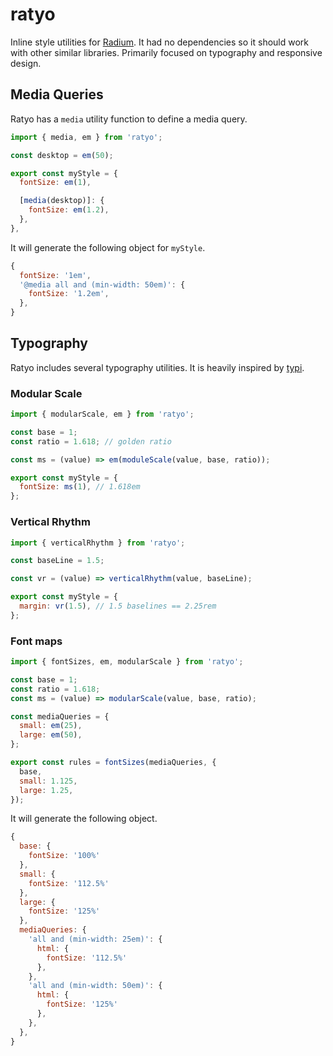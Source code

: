 # ratyo

Inline style utilities for [Radium](https://github.com/FormidableLabs/radium). It had no dependencies so it should work with other similar libraries. Primarily focused on typography and responsive design.

## Media Queries

Ratyo has a `media` utility function to define a media query.

```js
import { media, em } from 'ratyo';

const desktop = em(50);

export const myStyle = {
  fontSize: em(1),

  [media(desktop)]: {
    fontSize: em(1.2),
  },
},
```

It will generate the following object for `myStyle`.

```js
{
  fontSize: '1em',
  '@media all and (min-width: 50em)': {
    fontSize: '1.2em',
  },
}
```

## Typography

Ratyo includes several typography utilities. It is heavily inspired by [typi](https://github.com/zellwk/typi).

### Modular Scale

```js
import { modularScale, em } from 'ratyo';

const base = 1;
const ratio = 1.618; // golden ratio

const ms = (value) => em(moduleScale(value, base, ratio));

export const myStyle = {
  fontSize: ms(1), // 1.618em
};
```

### Vertical Rhythm

```js
import { verticalRhythm } from 'ratyo';

const baseLine = 1.5;

const vr = (value) => verticalRhythm(value, baseLine);

export const myStyle = {
  margin: vr(1.5), // 1.5 baselines == 2.25rem
};
```

### Font maps

```js
import { fontSizes, em, modularScale } from 'ratyo';

const base = 1;
const ratio = 1.618;
const ms = (value) => modularScale(value, base, ratio);

const mediaQueries = {
  small: em(25),
  large: em(50),
};

export const rules = fontSizes(mediaQueries, {
  base,
  small: 1.125,
  large: 1.25,
});
```

It will generate the following object.

```js
{
  base: {
    fontSize: '100%'
  },
  small: {
    fontSize: '112.5%'
  },
  large: {
    fontSize: '125%'
  },
  mediaQueries: {
    'all and (min-width: 25em)': {
      html: {
        fontSize: '112.5%'
      },
    },
    'all and (min-width: 50em)': {
      html: {
        fontSize: '125%'
      },
    },
  },
}
```
